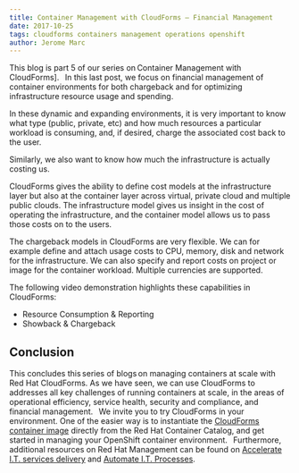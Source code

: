 ```yaml
---     
title: Container Management with CloudForms – Financial Management
date: 2017-10-25
tags: cloudforms containers management operations openshift
author: Jerome Marc
---
```


This blog is part 5 of our series on Container Management with CloudForms].
  
In this last post, we focus on financial management of container environments for both chargeback
and for optimizing infrastructure resource usage and spending.

In these dynamic and expanding environments, it is very important to know what type (public,
private, etc) and how much resources a particular workload is consuming, and, if desired, charge
the associated cost back to the user.

Similarly, we also want to know how much the infrastructure is actually costing us.

CloudForms gives the ability to define cost models at the infrastructure layer but also at the
container layer across virtual, private cloud and multiple public clouds. The infrastructure model
gives us insight in the cost of operating the infrastructure, and the container model allows us to
pass those costs on to the users.

The chargeback models in CloudForms are very flexible. We can for example define and attach usage
costs to CPU, memory, disk and network for the infrastructure. We can also specify and report costs
on project or image for the container workload. Multiple currencies are supported.

The following video demonstration highlights these capabilities in CloudForms:

* Resource Consumption & Reporting
* Showback & Chargeback

## Conclusion ##

This concludes this series of blogs on managing containers at scale with Red Hat CloudForms. As we
have seen, we can use CloudForms to addresses all key challenges of running containers at scale, in
the areas of operational efficiency, service health, security and compliance, and financial
management.
  
We invite you to try CloudForms in your environment. One of the easier way is to instantiate the
[CloudForms container image](<https://catalog.redhat.com/software/containers/registry/registry.access.redhat.com/repository/cloudforms45/cfme-openshift-app?container-tabs=overview>)
directly from the Red Hat Container Catalog, and get started in managing your OpenShift container
environment.
  
Furthermore, additional resources on Red Hat Management can be found on
[Accelerate I.T. services delivery](<https://www.redhat.com/en/solutions/it-automation>)
and
[Automate I.T. Processes](<https://www.redhat.com/en/solutions/it-automation>).
